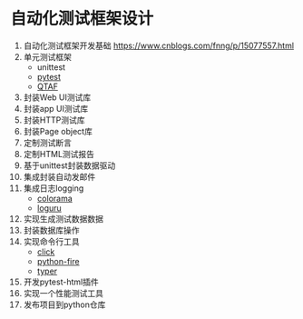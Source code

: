 # 自动化测试框架设计

1. 自动化测试框架开发基础
https://www.cnblogs.com/fnng/p/15077557.html
2. 单元测试框架
   * unittest
   * [pytest](https://github.com/pytest-dev)
   * [QTAF](https://github.com/Tencent/QTAF)
4. 封装Web UI测试库
5. 封装app UI测试库
6. 封装HTTP测试库
7. 封装Page object库
8. 定制测试断言
9.  定制HTML测试报告
10. 基于unittest封装数据驱动
11. 集成封装自动发邮件
12. 集成日志logging
    * [colorama](https://github.com/tartley/colorama)
    * [loguru](https://github.com/Delgan/loguru)
13. 实现生成测试数据数据
14. 封装数据库操作
15. 实现命令行工具
	* [click](https://github.com/pallets/click)
	* [python-fire](https://github.com/google/python-fire)
	* [typer](https://github.com/tiangolo/typer)
14. 开发pytest-html插件
15. 实现一个性能测试工具
16. 发布项目到python仓库

